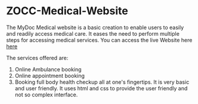 # ZOCC-Medical-Website
 The MyDoc Medical website is a basic creation to enable users to easily and readily access medical care. 
 It eases the need to perform multiple steps for accessing medical services.
You can access the live Website here [here](https://monikatammineni.github.io/ZOCC-Medical-Website/)
 
 The services offered are:
 1. Online Ambulance booking
 2. Online appointment booking
 3. Booking full body health checkup all at one's fingertips.
It is very basic and user friendly.
It uses html and css to provide the user friendly and not so complex interface.


